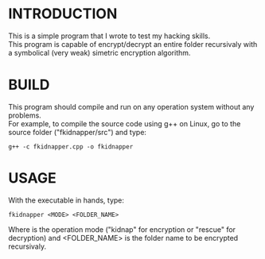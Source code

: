 # INTRODUCTION
This is a simple program that I wrote to test my hacking skills. <br>
This program is capable of encrypt/decrypt an entire folder recursivaly with a symbolical (very weak) simetric encryption algorithm.

# BUILD
This program should compile and run on any operation system without any problems.<br>
For example, to compile the source code using g++ on Linux, go to the source folder ("fkidnapper/src") and type:
```
g++ -c fkidnapper.cpp -o fkidnapper
```

# USAGE
With the executable in hands, type:<br>
```
fkidnapper <MODE> <FOLDER_NAME>
```
Where <MODE> is the operation mode ("kidnap" for encryption or "rescue" for decryption) and <FOLDER_NAME> is the folder name to be encrypted recursivaly.

